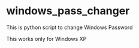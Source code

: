 # windows_pass_changer
This is python script to change Windows Password 


This works only for Windows XP
